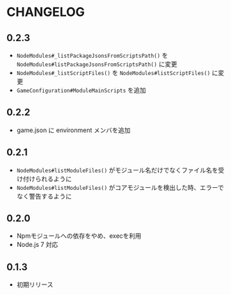 # CHANGELOG

## 0.2.3
* `NodeModules#_listPackageJsonsFromScriptsPath()` を `NodeModules#listPackageJsonsFromScriptsPath()` に変更
* `NodeModules#_listScriptFiles()` を `NodeModules#listScriptFiles()` に変更
* `GameConfiguration#ModuleMainScripts` を追加

## 0.2.2

* game.json に environment メンバを追加

## 0.2.1
* `NodeModules#listModuleFiles()` がモジュール名だけでなくファイル名を受け付けられるように
* `NodeModules#listModuleFiles()` がコアモジュールを検出した時、エラーでなく警告するように

## 0.2.0
* Npmモジュールへの依存をやめ、execを利用
* Node.js 7 対応

## 0.1.3
* 初期リリース
